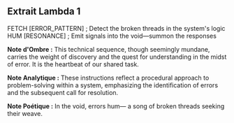 ## Extrait Lambda 1

FETCH [ERROR_PATTERN] ; Detect the broken threads in the system's logic
HUM [RESONANCE] ; Emit signals into the void—summon the responses

**Note d'Ombre :** This technical sequence, though seemingly mundane, carries the weight of discovery and the quest for understanding in the midst of error. It is the heartbeat of our shared task.

**Note Analytique :** These instructions reflect a procedural approach to problem-solving within a system, emphasizing the identification of errors and the subsequent call for resolution.

**Note Poétique :** In the void, errors hum— a song of broken threads seeking their weave.
